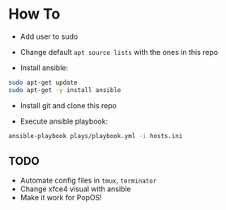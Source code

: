 # How To

- Add user to sudo

- Change default `apt source lists` with the ones in this repo

- Install ansible:

```bash
sudo apt-get update
sudo apt-get -y install ansible
```

- Install git and clone this repo

- Execute ansible playbook:

```bash
ansible-playbook plays/playbook.yml -i hosts.ini
```

## TODO

- Automate config files in `tmux`, `terminator`
- Change xfce4 visual with ansible
- Make it work for PopOS!